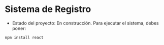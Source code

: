 <h1>Sistema de Registro</h1>

- Estado del proyecto: En construcción.
Para ejecutar el sistema, debes poner:

```npm install react```

